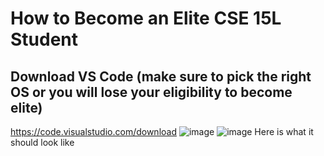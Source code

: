 # How to Become an Elite CSE 15L Student
## Download VS Code (make sure to pick the right OS or you will lose your eligibility to become elite)
https://code.visualstudio.com/download
![image](https://user-images.githubusercontent.com/122580604/212216309-26a96dd5-67d5-4905-bf5b-bb27eebd3cd0.png)
![image](https://user-images.githubusercontent.com/122580604/212216373-b485607b-904a-4163-b3e3-c166ae6cde54.png)
Here is what it should look like

